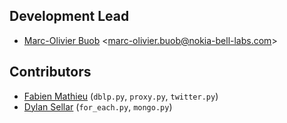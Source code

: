 ## Development Lead

* [Marc-Olivier Buob](https://www.bell-labs.com/about/researcher-profiles/marc-olivier-buob/) <[marc-olivier.buob@nokia-bell-labs.com](marc-olivier.buob@nokia-bell-labs.com)>

## Contributors

* [Fabien Mathieu](https://github.com/balouf) (`dblp.py`, `proxy.py`, `twitter.py`)
* [Dylan Sellar](https://www.bell-labs.com/about/researcher-profiles/dylansellar/) (`for_each.py`, `mongo.py`)
